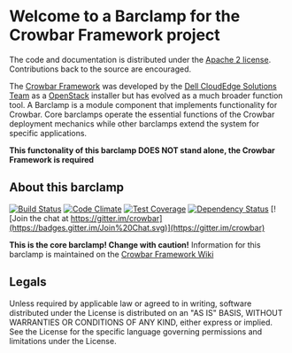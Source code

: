 Welcome to a Barclamp for the Crowbar Framework project
=======================================================

The code and documentation is distributed under the [Apache 2 license](http://www.apache.org/licenses/LICENSE-2.0.html).
Contributions back to the source are encouraged.

The [Crowbar Framework](https://github.com/crowbar/crowbar) was developed by the
[Dell CloudEdge Solutions Team](http://dell.com/openstack) as a [OpenStack](http://OpenStack.org) installer but has
evolved as a much broader function tool. A Barclamp is a module component that implements functionality for Crowbar.
Core barclamps operate the essential functions of the Crowbar deployment mechanics while other barclamps extend the
system for specific applications.

**This functonality of this barclamp DOES NOT stand alone, the Crowbar Framework is required**

About this barclamp
-------------------

[![Build Status](https://travis-ci.org/crowbar/barclamp-crowbar.svg?branch=master)](https://travis-ci.org/crowbar/barclamp-crowbar)
[![Code Climate](https://codeclimate.com/github/crowbar/barclamp-crowbar/badges/gpa.svg)](https://codeclimate.com/github/crowbar/barclamp-crowbar)
[![Test Coverage](https://codeclimate.com/github/crowbar/barclamp-crowbar/badges/coverage.svg)](https://codeclimate.com/github/crowbar/barclamp-crowbar)
[![Dependency Status](https://gemnasium.com/crowbar/barclamp-crowbar.svg)](https://gemnasium.com/crowbar/barclamp-crowbar)
[![Join the chat at https://gitter.im/crowbar](https://badges.gitter.im/Join%20Chat.svg)](https://gitter.im/crowbar)

**This is the core barclamp! Change with caution!** Information for this barclamp is maintained on the
[Crowbar Framework Wiki](https://github.com/crowbar/crowbar/wiki)

Legals
------

Unless required by applicable law or agreed to in writing, software distributed under the License is distributed on
an "AS IS" BASIS, WITHOUT WARRANTIES OR CONDITIONS OF ANY KIND, either express or implied. See the License for the
specific language governing permissions and limitations under the License.
